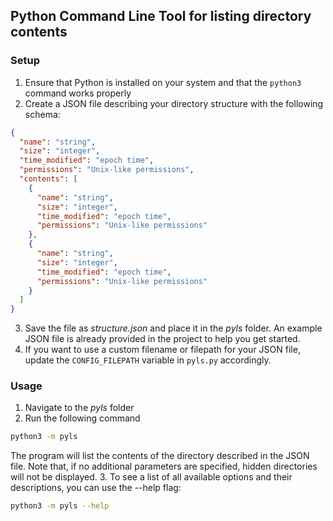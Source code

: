 ## Python Command Line Tool for listing directory contents

### Setup
1. Ensure that Python is installed on your system and that the `python3` command works properly
2. Create a JSON file describing your directory structure with the following schema:
```json
{
  "name": "string",
  "size": "integer",
  "time_modified": "epoch time",
  "permissions": "Unix-like permissions",
  "contents": [
    {
      "name": "string",
      "size": "integer",
      "time_modified": "epoch time",
      "permissions": "Unix-like permissions"
    },
    {
      "name": "string",
      "size": "integer",
      "time_modified": "epoch time",
      "permissions": "Unix-like permissions"
    }
  ]
}
```
3. Save the file as _structure.json_ and place it in the _pyls_ folder. An example JSON file is already provided in the project to help you get started. 
4. If you want to use a custom filename or filepath for your JSON file, update the `CONFIG_FILEPATH` variable in `pyls.py` accordingly.

### Usage
1. Navigate to the _pyls_ folder
2. Run the following command
``` bash
python3 -m pyls
```
The program will list the contents of the directory described in the JSON file. Note that, if no additional parameters are specified, hidden directories will not be displayed.
3. To see a list of all available options and their descriptions, you can use the --help flag:
``` bash
python3 -m pyls --help
```